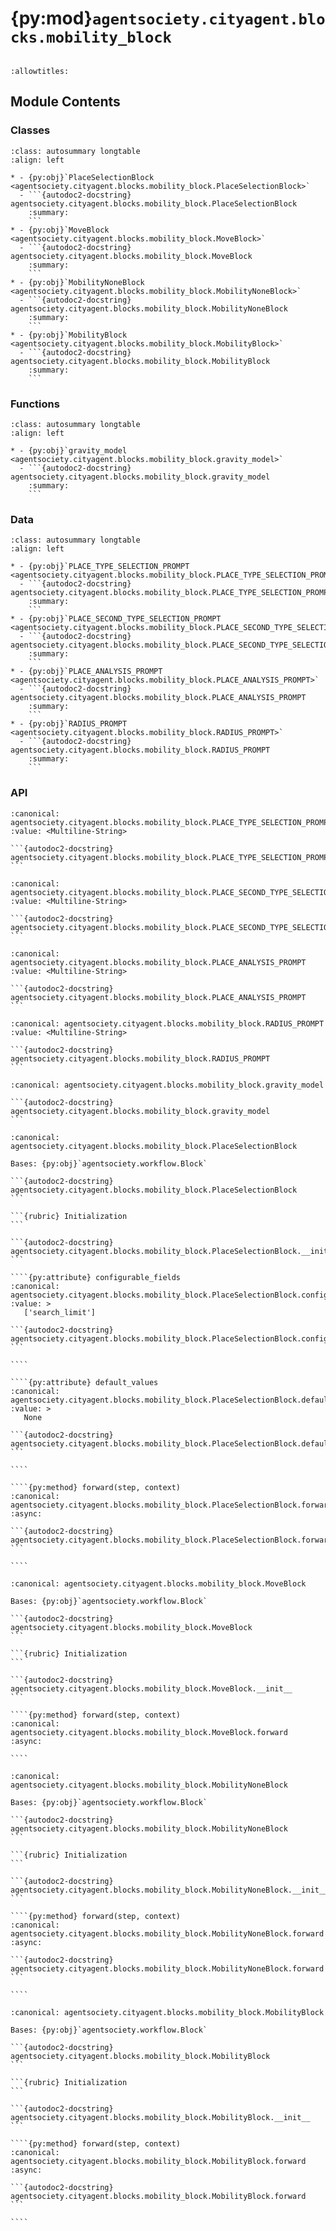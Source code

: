 # {py:mod}`agentsociety.cityagent.blocks.mobility_block`

```{py:module} agentsociety.cityagent.blocks.mobility_block
```

```{autodoc2-docstring} agentsociety.cityagent.blocks.mobility_block
:allowtitles:
```

## Module Contents

### Classes

````{list-table}
:class: autosummary longtable
:align: left

* - {py:obj}`PlaceSelectionBlock <agentsociety.cityagent.blocks.mobility_block.PlaceSelectionBlock>`
  - ```{autodoc2-docstring} agentsociety.cityagent.blocks.mobility_block.PlaceSelectionBlock
    :summary:
    ```
* - {py:obj}`MoveBlock <agentsociety.cityagent.blocks.mobility_block.MoveBlock>`
  - ```{autodoc2-docstring} agentsociety.cityagent.blocks.mobility_block.MoveBlock
    :summary:
    ```
* - {py:obj}`MobilityNoneBlock <agentsociety.cityagent.blocks.mobility_block.MobilityNoneBlock>`
  - ```{autodoc2-docstring} agentsociety.cityagent.blocks.mobility_block.MobilityNoneBlock
    :summary:
    ```
* - {py:obj}`MobilityBlock <agentsociety.cityagent.blocks.mobility_block.MobilityBlock>`
  - ```{autodoc2-docstring} agentsociety.cityagent.blocks.mobility_block.MobilityBlock
    :summary:
    ```
````

### Functions

````{list-table}
:class: autosummary longtable
:align: left

* - {py:obj}`gravity_model <agentsociety.cityagent.blocks.mobility_block.gravity_model>`
  - ```{autodoc2-docstring} agentsociety.cityagent.blocks.mobility_block.gravity_model
    :summary:
    ```
````

### Data

````{list-table}
:class: autosummary longtable
:align: left

* - {py:obj}`PLACE_TYPE_SELECTION_PROMPT <agentsociety.cityagent.blocks.mobility_block.PLACE_TYPE_SELECTION_PROMPT>`
  - ```{autodoc2-docstring} agentsociety.cityagent.blocks.mobility_block.PLACE_TYPE_SELECTION_PROMPT
    :summary:
    ```
* - {py:obj}`PLACE_SECOND_TYPE_SELECTION_PROMPT <agentsociety.cityagent.blocks.mobility_block.PLACE_SECOND_TYPE_SELECTION_PROMPT>`
  - ```{autodoc2-docstring} agentsociety.cityagent.blocks.mobility_block.PLACE_SECOND_TYPE_SELECTION_PROMPT
    :summary:
    ```
* - {py:obj}`PLACE_ANALYSIS_PROMPT <agentsociety.cityagent.blocks.mobility_block.PLACE_ANALYSIS_PROMPT>`
  - ```{autodoc2-docstring} agentsociety.cityagent.blocks.mobility_block.PLACE_ANALYSIS_PROMPT
    :summary:
    ```
* - {py:obj}`RADIUS_PROMPT <agentsociety.cityagent.blocks.mobility_block.RADIUS_PROMPT>`
  - ```{autodoc2-docstring} agentsociety.cityagent.blocks.mobility_block.RADIUS_PROMPT
    :summary:
    ```
````

### API

````{py:data} PLACE_TYPE_SELECTION_PROMPT
:canonical: agentsociety.cityagent.blocks.mobility_block.PLACE_TYPE_SELECTION_PROMPT
:value: <Multiline-String>

```{autodoc2-docstring} agentsociety.cityagent.blocks.mobility_block.PLACE_TYPE_SELECTION_PROMPT
```

````

````{py:data} PLACE_SECOND_TYPE_SELECTION_PROMPT
:canonical: agentsociety.cityagent.blocks.mobility_block.PLACE_SECOND_TYPE_SELECTION_PROMPT
:value: <Multiline-String>

```{autodoc2-docstring} agentsociety.cityagent.blocks.mobility_block.PLACE_SECOND_TYPE_SELECTION_PROMPT
```

````

````{py:data} PLACE_ANALYSIS_PROMPT
:canonical: agentsociety.cityagent.blocks.mobility_block.PLACE_ANALYSIS_PROMPT
:value: <Multiline-String>

```{autodoc2-docstring} agentsociety.cityagent.blocks.mobility_block.PLACE_ANALYSIS_PROMPT
```

````

````{py:data} RADIUS_PROMPT
:canonical: agentsociety.cityagent.blocks.mobility_block.RADIUS_PROMPT
:value: <Multiline-String>

```{autodoc2-docstring} agentsociety.cityagent.blocks.mobility_block.RADIUS_PROMPT
```

````

````{py:function} gravity_model(pois)
:canonical: agentsociety.cityagent.blocks.mobility_block.gravity_model

```{autodoc2-docstring} agentsociety.cityagent.blocks.mobility_block.gravity_model
```
````

`````{py:class} PlaceSelectionBlock(llm: agentsociety.llm.LLM, memory: agentsociety.memory.Memory, simulator: agentsociety.environment.Simulator)
:canonical: agentsociety.cityagent.blocks.mobility_block.PlaceSelectionBlock

Bases: {py:obj}`agentsociety.workflow.Block`

```{autodoc2-docstring} agentsociety.cityagent.blocks.mobility_block.PlaceSelectionBlock
```

```{rubric} Initialization
```

```{autodoc2-docstring} agentsociety.cityagent.blocks.mobility_block.PlaceSelectionBlock.__init__
```

````{py:attribute} configurable_fields
:canonical: agentsociety.cityagent.blocks.mobility_block.PlaceSelectionBlock.configurable_fields
:value: >
   ['search_limit']

```{autodoc2-docstring} agentsociety.cityagent.blocks.mobility_block.PlaceSelectionBlock.configurable_fields
```

````

````{py:attribute} default_values
:canonical: agentsociety.cityagent.blocks.mobility_block.PlaceSelectionBlock.default_values
:value: >
   None

```{autodoc2-docstring} agentsociety.cityagent.blocks.mobility_block.PlaceSelectionBlock.default_values
```

````

````{py:method} forward(step, context)
:canonical: agentsociety.cityagent.blocks.mobility_block.PlaceSelectionBlock.forward
:async:

```{autodoc2-docstring} agentsociety.cityagent.blocks.mobility_block.PlaceSelectionBlock.forward
```

````

`````

`````{py:class} MoveBlock(llm: agentsociety.llm.LLM, memory: agentsociety.memory.Memory, simulator: agentsociety.environment.Simulator)
:canonical: agentsociety.cityagent.blocks.mobility_block.MoveBlock

Bases: {py:obj}`agentsociety.workflow.Block`

```{autodoc2-docstring} agentsociety.cityagent.blocks.mobility_block.MoveBlock
```

```{rubric} Initialization
```

```{autodoc2-docstring} agentsociety.cityagent.blocks.mobility_block.MoveBlock.__init__
```

````{py:method} forward(step, context)
:canonical: agentsociety.cityagent.blocks.mobility_block.MoveBlock.forward
:async:

````

`````

`````{py:class} MobilityNoneBlock(llm: agentsociety.llm.LLM, memory: agentsociety.memory.Memory)
:canonical: agentsociety.cityagent.blocks.mobility_block.MobilityNoneBlock

Bases: {py:obj}`agentsociety.workflow.Block`

```{autodoc2-docstring} agentsociety.cityagent.blocks.mobility_block.MobilityNoneBlock
```

```{rubric} Initialization
```

```{autodoc2-docstring} agentsociety.cityagent.blocks.mobility_block.MobilityNoneBlock.__init__
```

````{py:method} forward(step, context)
:canonical: agentsociety.cityagent.blocks.mobility_block.MobilityNoneBlock.forward
:async:

```{autodoc2-docstring} agentsociety.cityagent.blocks.mobility_block.MobilityNoneBlock.forward
```

````

`````

`````{py:class} MobilityBlock(llm: agentsociety.llm.LLM, memory: agentsociety.memory.Memory, simulator: agentsociety.environment.Simulator)
:canonical: agentsociety.cityagent.blocks.mobility_block.MobilityBlock

Bases: {py:obj}`agentsociety.workflow.Block`

```{autodoc2-docstring} agentsociety.cityagent.blocks.mobility_block.MobilityBlock
```

```{rubric} Initialization
```

```{autodoc2-docstring} agentsociety.cityagent.blocks.mobility_block.MobilityBlock.__init__
```

````{py:method} forward(step, context)
:canonical: agentsociety.cityagent.blocks.mobility_block.MobilityBlock.forward
:async:

```{autodoc2-docstring} agentsociety.cityagent.blocks.mobility_block.MobilityBlock.forward
```

````

`````
